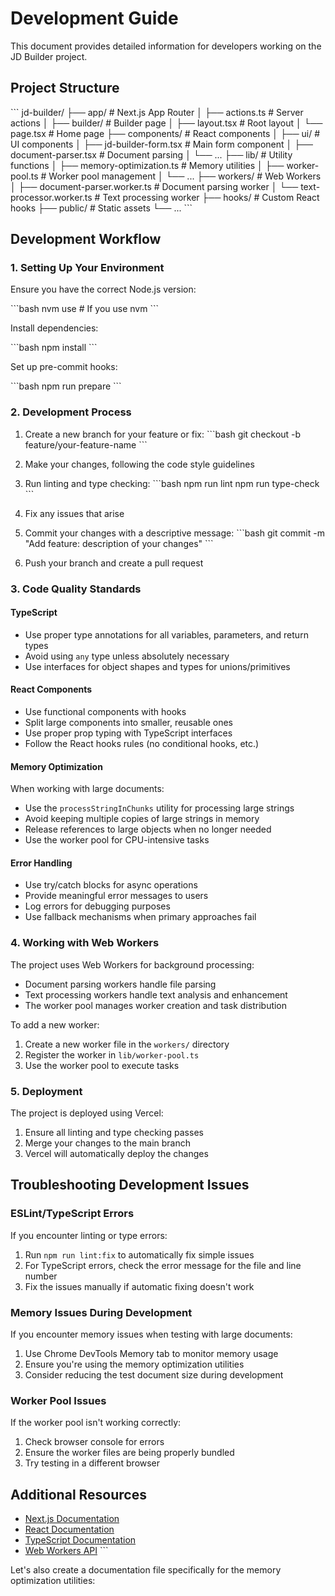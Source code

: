 # Development Guide

This document provides detailed information for developers working on the JD Builder project.

## Project Structure

\`\`\`
jd-builder/
├── app/                  # Next.js App Router
│   ├── actions.ts        # Server actions
│   ├── builder/          # Builder page
│   ├── layout.tsx        # Root layout
│   └── page.tsx          # Home page
├── components/           # React components
│   ├── ui/               # UI components
│   ├── jd-builder-form.tsx  # Main form component
│   ├── document-parser.tsx  # Document parsing
│   └── ...
├── lib/                  # Utility functions
│   ├── memory-optimization.ts  # Memory utilities
│   ├── worker-pool.ts    # Worker pool management
│   └── ...
├── workers/              # Web Workers
│   ├── document-parser.worker.ts  # Document parsing worker
│   └── text-processor.worker.ts   # Text processing worker
├── hooks/                # Custom React hooks
├── public/               # Static assets
└── ...
\`\`\`

## Development Workflow

### 1. Setting Up Your Environment

Ensure you have the correct Node.js version:

\`\`\`bash
nvm use  # If you use nvm
\`\`\`

Install dependencies:

\`\`\`bash
npm install
\`\`\`

Set up pre-commit hooks:

\`\`\`bash
npm run prepare
\`\`\`

### 2. Development Process

1. Create a new branch for your feature or fix:
   \`\`\`bash
   git checkout -b feature/your-feature-name
   \`\`\`

2. Make your changes, following the code style guidelines

3. Run linting and type checking:
   \`\`\`bash
   npm run lint
   npm run type-check
   \`\`\`

4. Fix any issues that arise

5. Commit your changes with a descriptive message:
   \`\`\`bash
   git commit -m "Add feature: description of your changes"
   \`\`\`

6. Push your branch and create a pull request

### 3. Code Quality Standards

#### TypeScript

- Use proper type annotations for all variables, parameters, and return types
- Avoid using `any` type unless absolutely necessary
- Use interfaces for object shapes and types for unions/primitives

#### React Components

- Use functional components with hooks
- Split large components into smaller, reusable ones
- Use proper prop typing with TypeScript interfaces
- Follow the React hooks rules (no conditional hooks, etc.)

#### Memory Optimization

When working with large documents:

- Use the `processStringInChunks` utility for processing large strings
- Avoid keeping multiple copies of large strings in memory
- Release references to large objects when no longer needed
- Use the worker pool for CPU-intensive tasks

#### Error Handling

- Use try/catch blocks for async operations
- Provide meaningful error messages to users
- Log errors for debugging purposes
- Use fallback mechanisms when primary approaches fail

### 4. Working with Web Workers

The project uses Web Workers for background processing:

- Document parsing workers handle file parsing
- Text processing workers handle text analysis and enhancement
- The worker pool manages worker creation and task distribution

To add a new worker:

1. Create a new worker file in the `workers/` directory
2. Register the worker in `lib/worker-pool.ts`
3. Use the worker pool to execute tasks

### 5. Deployment

The project is deployed using Vercel:

1. Ensure all linting and type checking passes
2. Merge your changes to the main branch
3. Vercel will automatically deploy the changes

## Troubleshooting Development Issues

### ESLint/TypeScript Errors

If you encounter linting or type errors:

1. Run `npm run lint:fix` to automatically fix simple issues
2. For TypeScript errors, check the error message for the file and line number
3. Fix the issues manually if automatic fixing doesn't work

### Memory Issues During Development

If you encounter memory issues when testing with large documents:

1. Use Chrome DevTools Memory tab to monitor memory usage
2. Ensure you're using the memory optimization utilities
3. Consider reducing the test document size during development

### Worker Pool Issues

If the worker pool isn't working correctly:

1. Check browser console for errors
2. Ensure the worker files are being properly bundled
3. Try testing in a different browser

## Additional Resources

- [Next.js Documentation](https://nextjs.org/docs)
- [React Documentation](https://reactjs.org/docs)
- [TypeScript Documentation](https://www.typescriptlang.org/docs)
- [Web Workers API](https://developer.mozilla.org/en-US/docs/Web/API/Web_Workers_API)
\`\`\`

Let's also create a documentation file specifically for the memory optimization utilities:
